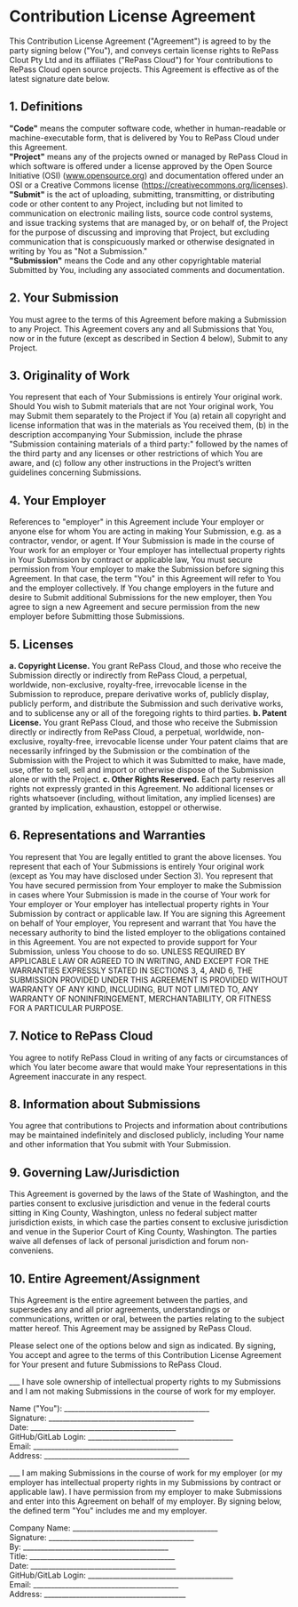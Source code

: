 # Contribution License Agreement

This Contribution License Agreement ("Agreement") is agreed to by the party signing below ("You"), 
and conveys certain license rights to RePass Clout Pty Ltd and its affiliates ("RePass Cloud") for Your
contributions to RePass Cloud open source projects. This Agreement is effective as of the latest signature 
date below.

## 1. Definitions
**"Code"** means the computer software code, whether in human-readable or machine-executable form, 
that is delivered by You to RePass Cloud under this Agreement.  
**"Project"** means any of the projects owned or managed by RePass Cloud in which software is offered under 
a license approved by the Open Source Initiative (OSI) (www.opensource.org) and documentation
offered under an OSI or a Creative Commons license (https://creativecommons.org/licenses).  
**"Submit"** is the act of uploading, submitting, transmitting, or distributing code or other content to any 
Project, including but not limited to communication on electronic mailing lists, source code control 
systems, and issue tracking systems that are managed by, or on behalf of, the Project for the purpose of 
discussing and improving that Project, but excluding communication that is conspicuously marked or 
otherwise designated in writing by You as "Not a Submission."  
**"Submission"** means the Code and any other copyrightable material Submitted by You, including any 
associated comments and documentation.

## 2. Your Submission
You must agree to the terms of this Agreement before making a Submission to any 
Project. This Agreement covers any and all Submissions that You, now or in the future (except as 
described in Section 4 below), Submit to any Project.

## 3. Originality of Work
You represent that each of Your Submissions is entirely Your original work. 
Should You wish to Submit materials that are not Your original work, You may Submit them separately 
to the Project if You (a) retain all copyright and license information that was in the materials as You 
received them, (b) in the description accompanying Your Submission, include the phrase "Submission 
containing materials of a third party:" followed by the names of the third party and any licenses or other 
restrictions of which You are aware, and (c) follow any other instructions in the Project’s written 
guidelines concerning Submissions.

## 4. Your Employer
References to "employer" in this Agreement include Your employer or anyone else 
for whom You are acting in making Your Submission, e.g. as a contractor, vendor, or agent. If Your 
Submission is made in the course of Your work for an employer or Your employer has intellectual 
property rights in Your Submission by contract or applicable law, You must secure permission from Your 
employer to make the Submission before signing this Agreement. In that case, the term "You" in this 
Agreement will refer to You and the employer collectively. If You change employers in the future and 
desire to Submit additional Submissions for the new employer, then You agree to sign a new Agreement 
and secure permission from the new employer before Submitting those Submissions. 

## 5. Licenses
**a. Copyright License.** You grant RePass Cloud, and those who receive the Submission directly or 
indirectly from RePass Cloud, a perpetual, worldwide, non-exclusive, royalty-free, irrevocable license in the 
Submission to reproduce, prepare derivative works of, publicly display, publicly perform, and distribute 
the Submission and such derivative works, and to sublicense any or all of the foregoing rights to third 
parties. 
**b. Patent License.** You grant RePass Cloud, and those who receive the Submission directly or 
indirectly from RePass Cloud, a perpetual, worldwide, non-exclusive, royalty-free, irrevocable license under 
Your patent claims that are necessarily infringed by the Submission or the combination of the 
Submission with the Project to which it was Submitted to make, have made, use, offer to sell, sell and 
import or otherwise dispose of the Submission alone or with the Project. 
**c. Other Rights Reserved.** Each party reserves all rights not expressly granted in this Agreement. 
No additional licenses or rights whatsoever (including, without limitation, any implied licenses) are 
granted by implication, exhaustion, estoppel or otherwise. 

## 6. Representations and Warranties
You represent that You are legally entitled to grant the above 
licenses. You represent that each of Your Submissions is entirely Your original work (except as You may 
have disclosed under Section 3). You represent that You have secured permission from Your employer to 
make the Submission in cases where Your Submission is made in the course of Your work for Your 
employer or Your employer has intellectual property rights in Your Submission by contract or applicable 
law. If You are signing this Agreement on behalf of Your employer, You represent and warrant that You 
have the necessary authority to bind the listed employer to the obligations contained in this Agreement. 
You are not expected to provide support for Your Submission, unless You choose to do so. UNLESS 
REQUIRED BY APPLICABLE LAW OR AGREED TO IN WRITING, AND EXCEPT FOR THE WARRANTIES 
EXPRESSLY STATED IN SECTIONS 3, 4, AND 6, THE SUBMISSION PROVIDED UNDER THIS AGREEMENT IS 
PROVIDED WITHOUT WARRANTY OF ANY KIND, INCLUDING, BUT NOT LIMITED TO, ANY WARRANTY OF 
NONINFRINGEMENT, MERCHANTABILITY, OR FITNESS FOR A PARTICULAR PURPOSE. 

## 7. Notice to RePass Cloud
You agree to notify RePass Cloud in writing of any facts or circumstances of which 
You later become aware that would make Your representations in this Agreement inaccurate in any 
respect.

## 8. Information about Submissions
You agree that contributions to Projects and information about 
contributions may be maintained indefinitely and disclosed publicly, including Your name and other 
information that You submit with Your Submission.

## 9. Governing Law/Jurisdiction
This Agreement is governed by the laws of the State of Washington, and 
the parties consent to exclusive jurisdiction and venue in the federal courts sitting in King County, 
Washington, unless no federal subject matter jurisdiction exists, in which case the parties consent to 
exclusive jurisdiction and venue in the Superior Court of King County, Washington. The parties waive all 
defenses of lack of personal jurisdiction and forum non-conveniens. 

## 10. Entire Agreement/Assignment
This Agreement is the entire agreement between the parties, and 
supersedes any and all prior agreements, understandings or communications, written or oral, between 
the parties relating to the subject matter hereof.  This Agreement may be assigned by RePass Cloud.


Please select one of the options below and sign as indicated.  By signing, You accept and agree to the 
terms of this Contribution License Agreement for Your present and future Submissions to RePass Cloud.

___  I have sole ownership of intellectual property rights to my Submissions and I am not making 
Submissions in the course of work for my employer.

Name ("You"): _________________________________________  
Signature: _________________________________________  
Date: _________________________________________  
GitHub/GitLab Login: _________________________________________  
Email: _________________________________________  
Address: _________________________________________  


___  I am making Submissions in the course of work for my employer (or my employer has intellectual 
property rights in my Submissions by contract or applicable law).  I have permission from my 
employer to make Submissions and enter into this Agreement on behalf of my employer.  By signing 
below, the defined term "You" includes me and my employer.

Company Name: _________________________________________  
Signature: _________________________________________  
By: _________________________________________  
Title: _________________________________________  
Date: _________________________________________  
GitHub/GitLab Login: _________________________________________  
Email: _________________________________________  
Address: ________________________________________  